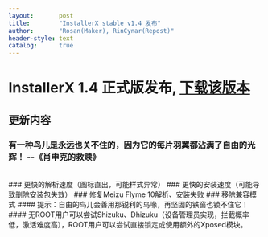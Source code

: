 ```yaml
---
layout:       post
title:        "InstallerX stable v1.4 发布"
author:       "Rosan(Maker), RinCynar(Repost)"
header-style: text
catalog:      true
---
```

# InstallerX 1.4 正式版发布, [下载该版本](/file/InstallerX-stable-v1.4.apk)
## 更新内容
### 有一种鸟儿是永远也关不住的，因为它的每片羽翼都沾满了自由的光辉！ --《肖申克的救赎》
<br>
### 更快的解析速度（图标直出，可能样式异常）
### 更快的安装速度（可能导致删除安装包失效）
### 修复Meizu Flyme 10解析、安装失败
### 移除兼容模式
#### 提示：自由的鸟儿会善用那锐利的鸟喙，再坚固的铁窗也锁不住它！
#### 无ROOT用户可以尝试Shizuku、Dhizuku（设备管理员实现，拦截概率低，激活难度高），ROOT用户可以尝试直接锁定或使用额外的Xposed模块。
